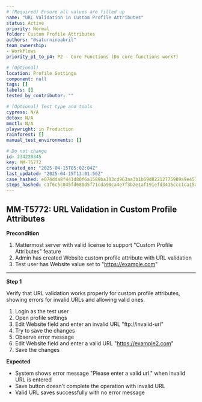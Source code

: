 ```yaml
---
# (Required) Ensure all values are filled up
name: "URL Validation in Custom Profile Attributes"
status: Active
priority: Normal
folder: Custom Profile Attributes
authors: "@saturninoabril"
team_ownership:
- Workflows
priority_p1_to_p4: P2 - Core Functions (Do core functions work?)

# (Optional)
location: Profile Settings
component: null
tags: []
labels: []
tested_by_contributor: ""

# (Optional) Test type and tools
cypress: N/A
detox: N/A
mmctl: N/A
playwright: in Production
rainforest: []
manual_test_environments: []

# Do not change
id: 234220345
key: MM-T5772
created_on: "2025-04-15T05:02:04Z"
last_updated: "2025-04-15T13:01:56Z"
case_hashed: e074dda8f441d80f6a1589ba103cd963aa3b1b69d82212775989a9e45100787c6e3b796016772cec335db9a373de38e6
steps_hashed: c1f6c5c045fd680d5f71cda90ca4e7f3b2e1af191efd3415ccc1ca15a945903fab7245d5b57be597603eb8eb6331e8e4
---
```


<!-- (Auto-generated) Based on frontmatter's "key" and "name" -->

## MM-T5772: URL Validation in Custom Profile Attributes

**Precondition**

1. Mattermost server with valid license to support "Custom Profile Attributes" feature
2. Admin has created Website custom profile attribute with URL validation
3. Test user has Website value set to "<https://example.com>"

---

**Step 1**

Verify that URL validation works properly for custom profile attributes, showing errors for invalid URLs and allowing valid ones.

1. Login as the test user
2. Open profile settings
3. Edit Website field and enter an invalid URL "ftp\://invalid-url"
4. Try to save the changes
5. Observe error message
6. Edit Website field and enter a valid URL "<https://example2.com>"
7. Save the changes

**Expected**

- System shows error message "Please enter a valid url." when invalid URL is entered
- Save button doesn't complete the operation with invalid URL
- Valid URL saves successfully with no error message
